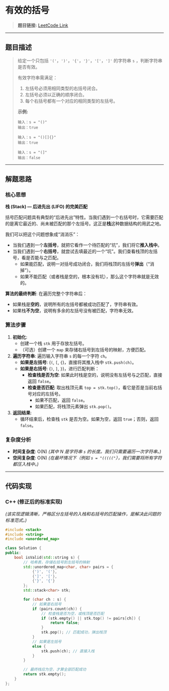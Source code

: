 # 有效的括号

> **题目链接:** [LeetCode Link](https://leetcode.cn/problems/valid-parentheses/)

---

## 题目描述

> 给定一个只包括 `'('`，`')'`，`'{'`，`'}'`，`'['`，`']'` 的字符串 `s` ，判断字符串是否有效。
>
> 有效字符串需满足：
> 1.  左括号必须用相同类型的右括号闭合。
> 2.  左括号必须以正确的顺序闭合。
> 3.  每个右括号都有一个对应的相同类型的左括号。
>
> **示例:**
> ```
> 输入：s = "()"
> 输出：true
> ```
>
> ```
> 输入：s = "()[]{}"
> 输出：true
> ```
>
> ```
> 输入：s = "(]"
> 输出：false
> ```

---

## 解题思路

### 核心思想
**栈 (Stack) — 后进先出 (LIFO) 的完美匹配**

括号匹配问题具有典型的“后进先出”特性。当我们遇到一个右括号时，它需要匹配的是离它最近的、尚未被匹配的那个左括号。这正是**栈**这种数据结构的用武之地。

我们可以把这个问题想象成“消消乐”：
-   当我们遇到一个**左括号**，就把它看作一个待匹配的“坑”，我们将它**推入栈中**。
-   当我们遇到一个**右括号**，就尝试去填最近的一个“坑”。我们查看栈顶的左括号，看是否能与之匹配。
    -   如果能匹配，说明一对括号成功闭合，我们将栈顶的左括号**弹出**（“消掉”）。
    -   如果不能匹配（或者栈是空的，根本没有坑），那么这个字符串就是无效的。

**算法的最终判断**:
在遍历完整个字符串后：
-   如果栈是**空的**，说明所有的左括号都被成功匹配了，字符串有效。
-   如果栈**不为空**，说明有多余的左括号没有被匹配，字符串无效。

### 算法步骤
1.  **初始化**:
    *   创建一个栈 `stk` 用于存放左括号。
    *   （可选）创建一个 `map` 来存储右括号到左括号的映射，方便匹配。
2.  **遍历字符串**: 遍历输入字符串 `s` 的每一个字符 `ch`。
    *   **如果是左括号**: (`(`, `[`, `{`)，直接将其推入栈中 `stk.push(ch)`。
    *   **如果是右括号**: (`)`, `]`, `}`)，进行匹配判断：
        *   **检查栈是否为空**: 如果此时栈是空的，说明没有左括号与之匹配，直接返回 `false`。
        *   **检查是否匹配**: 取出栈顶元素 `top = stk.top()`，看它是否是当前右括号对应的左括号。
            *   如果不匹配，返回 `false`。
            *   如果匹配，将栈顶元素弹出 `stk.pop()`。
3.  **返回结果**:
    *   循环结束后，检查栈 `stk` 是否为空。如果为空，返回 `true`；否则，返回 `false`。

### 复杂度分析
- **时间复杂度**: O(N)
  *(其中 N 是字符串 `s` 的长度。我们只需要遍历一次字符串。)*
- **空间复杂度**: O(N)
  *(在最坏情况下（例如 `s = "((((("`），我们需要将所有字符都压入栈中。)*

---

## 代码实现

### C++ (修正后的标准实现)
*(该实现逻辑清晰，严格区分左括号的入栈和右括号的匹配操作，是解决此问题的标准范式。)*
```cpp
#include <stack>
#include <string>
#include <unordered_map>

class Solution {
public:
    bool isValid(std::string s) {
        // 哈希表，存储右括号到左括号的映射
        std::unordered_map<char, char> pairs = {
            {')', '('},
            {']', '['},
            {'}', '{'}
        };
        std::stack<char> stk;

        for (char ch : s) {
            // 如果是右括号
            if (pairs.count(ch)) {
                // 检查栈是否为空，或栈顶是否匹配
                if (stk.empty() || stk.top() != pairs[ch]) {
                    return false;
                }
                stk.pop(); // 匹配成功，弹出栈顶
            } 
            // 如果是左括号
            else {
                stk.push(ch); // 直接入栈
            }
        }

        // 最终栈应为空，才算全部匹配成功
        return stk.empty();
    }
};
```
